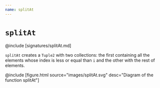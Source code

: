 ```yaml
---
name: splitAt
---
```


# `splitAt`

@include [signatures/splitAt.md]

`splitAt` creates a `Tuple2` with two collections: the first containing all the elements whose index is less or equal than `i` and the other with the rest of elements.

@include [figure.html source="images/splitAt.svg" desc="Diagram of the function splitAt"]
